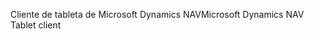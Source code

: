 <span data-ttu-id="0ba27-101">Cliente de tableta de Microsoft Dynamics NAV</span><span class="sxs-lookup"><span data-stu-id="0ba27-101">Microsoft Dynamics NAV Tablet client</span></span>